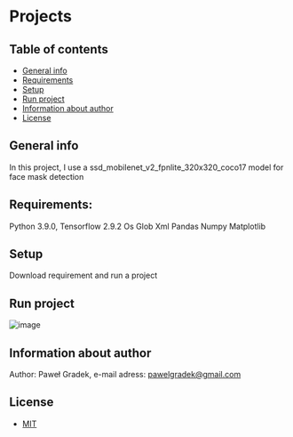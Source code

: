 # Projects

## Table of contents
* [General info](#general-info)
* [Requirements](#requirements)
* [Setup](#setup)
* [Run project](#run-project)
* [Information about author](#information-about-author)
* [License](#license)

## General info
In this project, I use a ssd_mobilenet_v2_fpnlite_320x320_coco17 model for face mask detection 

## Requirements:
Python 3.9.0,
Tensorflow 2.9.2
Os
Glob
Xml
Pandas
Numpy
Matplotlib

## Setup
Download requirement and run a project

## Run project
![image](https://user-images.githubusercontent.com/80818195/215794271-231fce15-913f-450c-bd21-5ef4b518fb63.png)

## Information about author
Author: Paweł Gradek,
e-mail adress: pawelgradek@gmail.com

## License
* [MIT](LICENSE.md)
